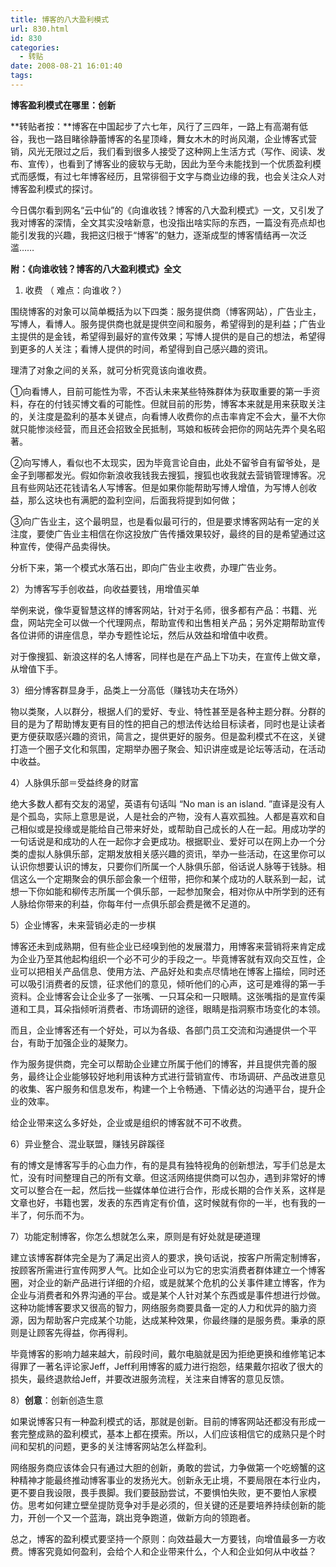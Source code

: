 ```yaml
---
title: 博客的八大盈利模式
url: 830.html
id: 830
categories:
  - 转贴
date: 2008-08-21 16:01:40
tags:
---
```


**博客盈利模式在哪里：创新**

  
**转贴者按：**博客在中国起步了六七年，风行了三四年，一路上有高潮有低谷，我也一路目睹徐静蕾博客的名星顶峰，舞女木木的时尚风潮，企业博客式营销，风光无限过之后，我们看到很多人接受了这种网上生活方式（写作、阅读、发布、宣传），也看到了博客业的疲软与无助，因此为至今未能找到一个优质盈利模式而感慨，有过七年博客经历，且常徘徊于文字与商业边缘的我，也会关注众人对博客盈利模式的探讨。  
  
今日偶尔看到网名“云中仙”的《向谁收钱？博客的八大盈利模式》一文，又引发了我对博客的深情，全文其实没啥新意，也没指出啥实际的东西，一篇没有亮点却也能引发我的兴趣，我把这归根于“博客”的魅力，逐渐成型的博客情结再一次泛滥……  
  
**附：《向谁收钱？博客的八大盈利模式》全文**  
1) 收费 （ 难点：向谁收？）  
  
围绕博客的对象可以简单概括为以下四类：服务提供商（博客网站），广告业主，写博人，看博人。服务提供商也就是提供空间和服务，希望得到的是利益；广告业主提供的是金钱，希望得到最好的宣传效果；写博人提供的是自己的想法，希望得到更多的人关注；看博人提供的时间，希望得到自己感兴趣的资讯。  
  
理清了对象之间的关系，就可分析究竟该向谁收费。  
  
①向看博人，目前可能性为零，不否认未来某些特殊群体为获取重要的第一手资料，存在的付钱买博文看的可能性。但就目前的形势，博客本来就是用来获取关注的，关注度是盈利的基本关键点，向看博人收费你的点击率肯定不会大，量不大你就只能惨淡经营，而且还会招致全民抵制，骂娘和板砖会把你的网站先弄个臭名昭著。  
  
②向写博人，看似也不太现实，因为毕竟言论自由，此处不留爷自有留爷处，是金子到哪都发光。假如你新浪收我钱我去搜狐，搜狐也收我就去营销管理博客。况且有些网站还花钱请名人写博客。但是如果你能帮助写博人增值，为写博人创收益，那么这块也有满肥的盈利空间，后面我将提到如何做；  
  
③向广告业主，这个最明显，也是看似最可行的，但是要求博客网站有一定的关注度，要使广告业主相信在你这投放广告传播效果较好，最终的目的是希望通过这种宣传，使得产品卖得快。  
  
分析下来，第一个模式水落石出，即向广告业主收费，办理广告业务。  
  
2）为博客写手创收益，向收益要钱，用增值买单  
  
举例来说，像华夏智慧这样的博客网站，针对于名师，很多都有产品：书籍、光盘，网站完全可以做一个代理网点，帮助宣传和出售相关产品；另外定期帮助宣传各位讲师的讲座信息，举办专题性论坛，然后从效益和增值中收费。  
  
对于像搜狐、新浪这样的名人博客，同样也是在产品上下功夫，在宣传上做文章，从增值下手。  
  
3）细分博客群显身手，品类上一分高低（赚钱功夫在场外）  
  
物以类聚，人以群分，根据人们的爱好、专业、特性甚至是各种主题分群。分群的目的是为了帮助博友更有目的性的把自己的想法传达给目标读者，同时也是让读者更方便获取感兴趣的资讯，简言之，提供更好的服务。但是盈利模式不在这，关键打造一个圈子文化和氛围，定期举办圈子聚会、知识讲座或是论坛等活动，在活动中收益。  
  
4）人脉俱乐部＝受益终身的财富  
  
绝大多数人都有交友的渴望，英语有句话叫 “No man is an island. ”直译是没有人是个孤岛，实际上意思是说，人是社会的产物，没有人喜欢孤独。人都是喜欢和自己相似或是投缘或是能给自己带来好处，或帮助自己成长的人在一起。用成功学的一句话说是和成功的人在一起你才会更成功。根据职业、爱好可以在网上办一个分类的虚拟人脉俱乐部，定期发放相关感兴趣的资讯，举办一些活动，在这里你可以认识你想要认识的博友，只要你们所属一个人脉俱乐部，俗话说人脉等于钱脉。相信这么一个定期聚会的俱乐部会象一个纽带，把你和某个成功的人联系到一起，试想一下你如能和柳传志所属一个俱乐部，一起参加聚会，相对你从中所学到的还有人脉给你带来的利益，你每年付一点俱乐部会费是微不足道的。  
  
5）企业博客，未来营销必走的一步棋  
  
博客还未到成熟期，但有些企业已经嗅到他的发展潜力，用博客来营销将来肯定成为企业乃至其他起构组织一个必不可少的手段之一。毕竟博客就有双向交互性，企业可以把相关产品信息、使用方法、产品好处和卖点尽情地在博客上描绘，同时还可以吸引消费者的反馈，征求他们的意见，倾听他们的心声，这可是难得的第一手资料。企业博客会让企业多了一张嘴、一只耳朵和一只眼睛。这张嘴指的是宣传渠道和工具，耳朵指倾听消费者、市场调研的途径，眼睛是指洞察市场变化的本领。  
  
而且，企业博客还有一个好处，可以为各级、各部门员工交流和沟通提供一个平台，有助于加强企业的凝聚力。  
  
作为服务提供商，完全可以帮助企业建立所属于他们的博客，并且提供完善的服务，最终让企业能够较好地利用该种方式进行营销宣传、市场调研、产品改进意见的收集、客户服务和信息发布，构建一个上令畅通、下情必达的沟通平台，提升企业的效率。  
  
给企业带来这么多好处，企业或是组织的博客就不可不收费。  
  
6）异业整合、混业联盟，赚钱另辟蹊径  
  
有的博文是博客写手的心血力作，有的是具有独特视角的创新想法，写手们总是太忙，没有时间整理自己的所有文章。但这活网络提供商可以包办，遇到非常好的博文可以整合在一起，然后找一些媒体单位进行合作，形成长期的合作关系，这样是文章也好，书籍也罢，发表的东西肯定有价值，这时候就有你的一半，也有我的一半了，何乐而不为。  
  
7）功能定制博客，你怎么想就怎么来，原则是有好处就是硬道理  
  
建立该博客群体完全是为了满足出资人的要求，换句话说，按客户所需定制博客，按顾客所需进行宣传网罗人气。比如企业可以为它的忠实消费者群体建立一个博客圈，对企业的新产品进行详细的介绍，或是就某个危机的公关事件建立博客，作为企业与消费者和外界沟通的平台。或是某个人针对某个东西或是事件想进行炒做。这种功能博客要求又很高的智力，网络服务商要具备一定的人力和优异的脑力资源，因为帮助客户完成某个功能，达成某种效果，你最终赚的是服务费。秉承的原则是让顾客先得益，你再得利。  
  
毕竟博客的影响力越来越大，前段时间，戴尔电脑就是因为拒绝更换和维修笔记本得罪了一著名评论家Jeff，Jeff利用博客的威力进行抱怨，结果戴尔招收了很大的损失，最终退款给Jeff，并要改进服务流程，关注来自博客的意见反馈。  
  
8）**创意**：创新创造生意  
  
如果说博客只有一种盈利模式的话，那就是创新。目前的博客网站还都没有形成一套完整成熟的盈利模式，基本上都在摸索。所以，人们应该相信它的成熟只是个时间和契机的问题，更多的关注博客网站怎么样盈利。  
  
网络服务商应该体会只有通过大胆的创新，勇敢的尝试，力争做第一个吃螃蟹的这种精神才能最终推动博客事业的发扬光大。创新永无止境，不要局限在本行业内，更不要自我设限，畏手畏脚。我们要鼓励尝试，不要惧怕失败，更不要怕人家模仿。思考如何建立壁垒提防竞争对手是必须的，但关键的还是要培养持续创新的能力，开创一个又一个蓝海，跳出竞争跑道，做新方向的领跑者。  
  
总之，博客的盈利模式要坚持一个原则：向效益最大一方要钱，向增值最多一方收费。博客究竟如何盈利，会给个人和企业带来什么，个人和企业如何从中收益？